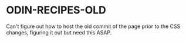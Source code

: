 # ODIN-RECIPES-OLD
Can't figure out how to host the old commit of the page prior to the CSS changes, figuring it out but need this ASAP.
